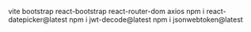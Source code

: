 vite
bootstrap
react-bootstrap
react-router-dom
axios
npm i react-datepicker@latest
npm i jwt-decode@latest
npm i jsonwebtoken@latest
